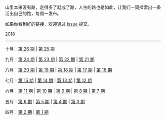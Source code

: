 山里本来没有路，走得多了就成了路，人生的路也是如此，让我们一同探索出一条活出自己的路，每周一发布。

如果你看到好的链接，欢迎通过 [issue](https://github.com/lianmt/weekly/issues) 提交。

2018

--- 

十月：[第 26 期](https://github.com/lianmt/weekly/blob/master/docs/26.md) | [第 25 期](https://github.com/lianmt/weekly/blob/master/docs/25.md)

九月：[第 24 期](https://github.com/lianmt/weekly/blob/master/docs/24.md) | [第 23 期](https://github.com/lianmt/weekly/blob/master/docs/23.md) | [第 22 期](https://github.com/lianmt/weekly/blob/master/docs/22.md) | [第 21 期](https://github.com/lianmt/weekly/blob/master/docs/21.md)

八月：[第 20 期](https://github.com/lianmt/weekly/blob/master/docs/20.md) | [第 19 期](https://github.com/lianmt/weekly/blob/master/docs/19.md) | [第 18 期](https://github.com/lianmt/weekly/blob/master/docs/18.md) | [第 17 期](https://github.com/lianmt/weekly/blob/master/docs/17.md) | [第 16 期](https://github.com/lianmt/weekly/blob/master/docs/16.md)

七月：[第 15 期](https://github.com/lianmt/weekly/blob/master/docs/15.md) | [第 14 期](https://github.com/lianmt/weekly/blob/master/docs/14.md) | [第 13 期](https://github.com/lianmt/weekly/blob/master/docs/13.md) | [第 12 期](https://github.com/lianmt/weekly/blob/master/docs/12.md)

六月：[第 11 期](https://github.com/lianmt/weekly/blob/master/docs/11.md) | [第 10 期](https://github.com/lianmt/weekly/blob/master/docs/10.md) | [第 9 期](https://github.com/lianmt/weekly/blob/master/docs/09.md) | [第 8 期](https://github.com/lianmt/weekly/blob/master/docs/08.md) | [第 7 期](https://github.com/lianmt/weekly/blob/master/docs/07.md)

五月：[第 6 期](https://github.com/lianmt/weekly/blob/master/docs/06.md) | [第 5 期](https://github.com/lianmt/weekly/blob/master/docs/05.md) | [第 4 期](https://github.com/lianmt/weekly/blob/master/docs/04.md) | [第 3 期](https://github.com/lianmt/weekly/blob/master/docs/03.md)

四月：[第 2 期](https://github.com/lianmt/weekly/blob/master/docs/02.md) | [第 1 期](https://github.com/lianmt/weekly/blob/master/docs/01.md)
